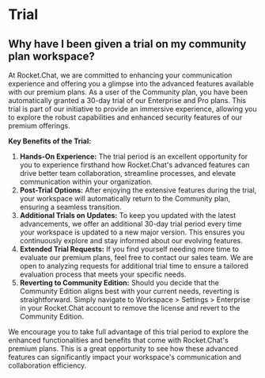 # Trial

## **Why have I been given a trial on my community plan workspace?**

At Rocket.Chat, we are committed to enhancing your communication experience and offering you a glimpse into the advanced features available with our premium plans. As a user of the Community plan, you have been automatically granted a 30-day trial of our Enterprise and Pro plans. This trial is part of our initiative to provide an immersive experience, allowing you to explore the robust capabilities and enhanced security features of our premium offerings.

**Key Benefits of the Trial:**

1. **Hands-On Experience:** The trial period is an excellent opportunity for you to experience firsthand how Rocket.Chat's advanced features can drive better team collaboration, streamline processes, and elevate communication within your organization.
2. **Post-Trial Options:** After enjoying the extensive features during the trial, your workspace will automatically return to the Community plan, ensuring a seamless transition.
3. **Additional Trials on Updates:** To keep you updated with the latest advancements, we offer an additional 30-day trial period every time your workspace is updated to a new major version. This ensures you continuously explore and stay informed about our evolving features.
4. **Extended Trial Requests:** If you find yourself needing more time to evaluate our premium plans, feel free to contact our sales team. We are open to analyzing requests for additional trial time to ensure a tailored evaluation process that meets your specific needs.
5. **Reverting to Community Edition:** Should you decide that the Community Edition aligns best with your current needs, reverting is straightforward. Simply navigate to Workspace > Settings > Enterprise in your Rocket.Chat account to remove the license and revert to the Community Edition.

We encourage you to take full advantage of this trial period to explore the enhanced functionalities and benefits that come with Rocket.Chat's premium plans. This is a great opportunity to see how these advanced features can significantly impact your workspace's communication and collaboration efficiency.
